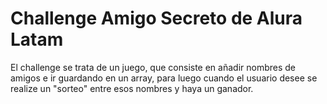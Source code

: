 <h1>Challenge Amigo Secreto de Alura Latam</h1>

El challenge se trata de un juego, que consiste en añadir nombres de amigos e ir guardando en un array, para luego cuando el usuario desee se realize un "sorteo" entre esos nombres y haya un ganador.


